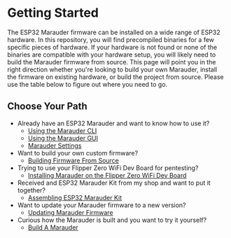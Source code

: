 # Getting Started
The ESP32 Marauder firmware can be installed on a wide range of ESP32 hardware. In this repository, you will find precompiled binaries for a few specific pieces of hardware. If your hardware is not found or none of the binaries are compatible with your hardware setup, you will likely need to build the Marauder firmware from source. This page will point you in the right direction whether you're looking to build your own Marauder, install the firmware on existing hardware, or build the project from source. Please use the table below to figure out where you need to go.

## Choose Your Path
- Already have an ESP32 Marauder and want to know how to use it?
    - [Using the Marauder CLI](cli)
    - [Using the Marauder GUI](applications)
    - [Marauder Settings](marauder-settings)
- Want to build your own custom firmware?
    - [Building Firmware From Source](installing-firmware-from-source)
- Trying to use your Flipper Zero WiFi Dev Board for pentesting?
    - [Installing Marauder on the Flipper Zero WiFi Dev Board](flipper-zero)
- Received and ESP32 Marauder Kit from my shop and want to put it together?
    - [Assembling ESP32 Marauder Kit](esp32-marauder-kit)
- Want to update your Marauder firmware to a new version?
    - [Updating Marauder Firmware](update-firmware)
- Curious how the Marauder is built and you want to try it yourself?
    - [Build A Marauder](hardware)